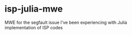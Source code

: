 isp-julia-mwe
=============

MWE for the segfault issue I've been experiencing with Julia implementation of ISP codes
